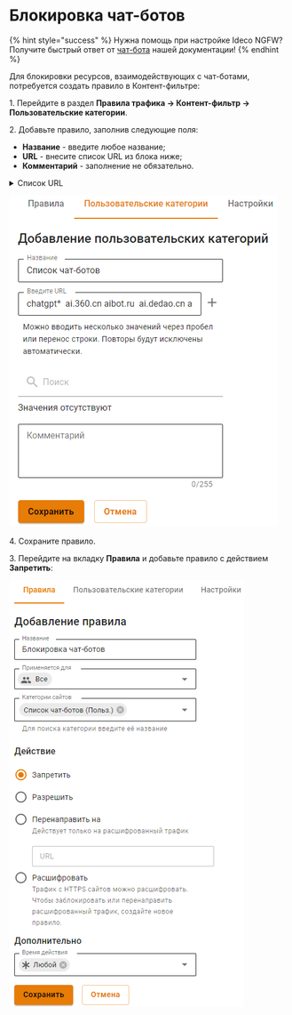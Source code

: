 # Блокировка чат-ботов

{% hint style="success" %}
Нужна помощь при настройке Ideco NGFW? Получите быстрый ответ от [чат-бота](https://gpt-docs.ideco.ru/) нашей документации!
{% endhint %}

Для блокировки ресурсов, взаимодействующих с чат-ботами, потребуется создать правило в Контент-фильтре:

1\. Перейдите в раздел **Правила трафика -> Контент-фильтр -> Пользовательские категории**.

2\. Добавьте правило, заполнив следующие поля:

* **Название** - введите любое название;
* **URL** - внесите список URL из блока ниже;
* **Комментарий** - заполнение не обязательно.

<details>

<summary>Список URL</summary>

```
chatgpt* 
ai.360.cn
aibot.ru 
ai.dedao.cn
ai.ls 
aiservice.vercel.app
aitianhu.com
anse.app
anthropic.com
b.ai-huan.xyz
bard.google.com
bard.google.com
bettergpt.chat
bing.com
bing.com
chadgpt.ru
character.ai
chat4gpt.ru 
chat9.yqcloud.top
chat.acytoo.com
chataigpt.org 
chat.ai-open.ru 
chatboxai.app
chat.dfehub.com
chat.getgpt.world
chatglm.cn
chatgp.ru 
chat.gpt4free.io 
chatgpt4rus.ru 
chatgpt.ai 
chatgptbot.ru 
chat-gpt.com
chatgptfree.ai 
chat-gpt-free.ru 
chatgptlogin.ac
chatgpt-me.ru 
chat-gpt-na.ru
chat-gpt-na.ru
chatgptnarusskom.ru 
chat-gpt.org
chatgpt.org
chatgpt.pro 
chat-gpt.ru 
chatgpt-telegram.com
chatgptweb.ru 
chathub.gg 
chatinfo.ru 
chat.lmsys.org
chat.openai.com
chat.ramxn.dev
chat.su
claude.ai
crfm.stanford.edu
deepai.org
easychat-ai.app
itbabushka.com 
forefront.com
freechatgpt.chat
free-chatgpt.ru
free.easychat.work
gpt2.ru 
gpt4all.io
gpt-chatbot.ru
gptchatbot.ru 
gptchatly.com
gpt-gm.h2o.ai
gptgo.ai
gpt-open.ru
gptschat.ru 
gradio.app
h2o.ai
huggingface.co
iask.ai 
liaobots.com
liftweb.ru 
lmsys.org
macgpt.com
mashagpt.ru 
moss.fastnlp.top
neice.tiangong.cn
openai.ru
openai-gpt.ru
openai-chat-gpt.ru 
open-assistant.io
opencat.app
petals.ml
play.vercel.ai
poe.com
ru-chatgpt.ru
rugpt.chat 
sdk.vercel.ai
supertest.lockchat.app
tenchat.ru 
theb.ai
timeai.ru 
tongyi.aliyun.com
tools.zmo.ai
trychatgpt.ru
wewordle.org
xinghuo.xfyun.cn
yandex-gpt.com
yandex-gpt.ru
yiyan.baidu.com
you.com
zhpt.tech
```

</details>

![](/.gitbook/assets/block-chat-bot.png)

4\. Сохраните правило.

3\. Перейдите на вкладку **Правила** и добавьте правило с действием **Запретить**:

![](/.gitbook/assets/block-chat-bot1.png)
